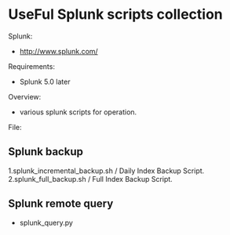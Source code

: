 # UseFul Splunk scripts collection
Splunk:
- http://www.splunk.com/

Requirements:
- Splunk 5.0 later

Overview:
- various splunk scripts for operation.

File:
## Splunk backup 
1.splunk_incremental_backup.sh / Daily Index Backup Script.
2.splunk_full_backup.sh        / Full Index Backup Script.

## Splunk remote query
- splunk_query.py
